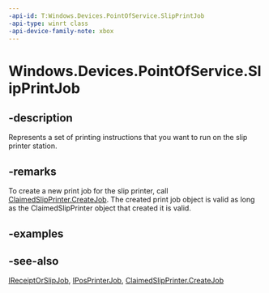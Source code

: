 ```yaml
---
-api-id: T:Windows.Devices.PointOfService.SlipPrintJob
-api-type: winrt class
-api-device-family-note: xbox
---
```


<!-- Class syntax.
public class SlipPrintJob : Windows.Devices.PointOfService.IPosPrinterJob, Windows.Devices.PointOfService.IReceiptOrSlipJob
-->

# Windows.Devices.PointOfService.SlipPrintJob

## -description
Represents a set of printing instructions that you want to run on the slip printer station.

## -remarks
To create a new print job for the slip printer, call [ClaimedSlipPrinter.CreateJob](claimedslipprinter_createjob_1417454808.md).
The created print job object is valid as long as the ClaimedSlipPrinter object that created it is valid.

## -examples

## -see-also
[IReceiptOrSlipJob](ireceiptorslipjob.md), [IPosPrinterJob](iposprinterjob.md), [ClaimedSlipPrinter.CreateJob](claimedslipprinter_createjob.md)
